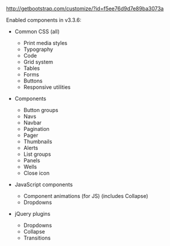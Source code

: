 http://getbootstrap.com/customize/?id=f5ee76d9d7e89ba3073a


Enabled components in v3.3.6:


* Common CSS (all)
  * Print media styles
  * Typography
  * Code
  * Grid system
  * Tables
  * Forms
  * Buttons
  * Responsive utilities

* Components
  * Button groups
  * Navs
  * Navbar
  * Pagination
  * Pager
  * Thumbnails
  * Alerts
  * List groups
  * Panels
  * Wells
  * Close icon

* JavaScript components
  * Component animations (for JS) (includes Collapse)
  * Dropdowns

* jQuery plugins
  * Dropdowns
  * Collapse
  * Transitions

